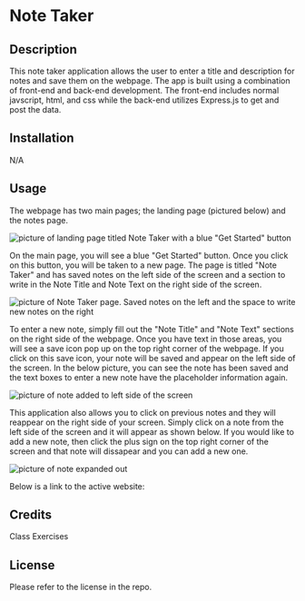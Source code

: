 # Note Taker

## Description
This note taker application allows the user to enter a title and description for notes and save them on the webpage. The app is built using a combination of front-end and back-end development. The front-end includes normal javscript, html, and css while the back-end utilizes Express.js to get and post the data. 

## Installation
N/A

## Usage
The webpage has two main pages; the landing page (pictured below) and the notes page. 

![picture of landing page titled Note Taker with a blue "Get Started" button](images/password-generator-website.png)

On the main page, you will see a blue "Get Started" button. Once you click on this button, you will be taken to a new page. The page is titled "Note Taker" and has saved notes on the left side of the screen and a section to write in the Note Title and Note Text on the right side of the screen.

![picture of Note Taker page. Saved notes on the left and the space to write new notes on the right](images/password-generator-prompt.png)

To enter a new note, simply fill out the "Note Title" and "Note Text" sections on the right side of the webpage. Once you have text in those areas, you will see a save icon pop up on the top right corner of the webpage. If you click on this save icon, your note will be saved and appear on the left side of the screen. In the below picture, you can see the note has been saved and the text boxes to enter a new note have the placeholder information again. 

![picture of note added to left side of the screen](images/final-password.png)

This application also allows you to click on previous notes and they will reappear on the right side of your screen. Simply click on a note from the left side of the screen and it will appear as shown below. If you would like to add a new note, then click the plus sign on the top right corner of the screen and that note will dissapear and you can add a new one. 

![picture of note expanded out](images/final-password.png)

Below is a link to the active website:



## Credits

Class Exercises

## License
Please refer to the license in the repo.